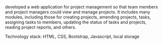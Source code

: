 developed a web application for project management so that team members and project managers could view and manage projects. It includes many modules, including those for creating projects, amending projects, tasks, assigning tasks to members, updating the status of tasks and projects, reading project reports, and others.

Technology stack: HTML, CSS, Bootstrap, Javascript, local storage
